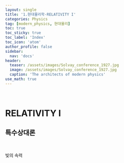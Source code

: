 ```yaml
---
layout: single
title: '1.현대물리학-RELATIVITY I'
categories: Physics
tag: [modern_physics, 현대물리]
toc: true
toc_sticky: true
toc_label: 'Index'
toc_icon: 'atom'
author_profile: false
sidebar:
  nav: 'docs'
header:
  teaser: /assets/images/Solvay_conference_1927.jpg
  image: /assets/images/Solvay_conference_1927.jpg
  caption: 'The architects of modern physics'
use_math: true
---
```


<br>

# RELATIVITY I

## 특수상대론

<br>

빛의 속력

